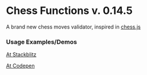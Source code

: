 # Chess Functions v. 0.14.5

A brand new chess moves validator, inspired in [chess.js](https://github.com/jhlywa/chess.js)


### Usage Examples/Demos

[At Stackblitz](https://chess-functions-test.stackblitz.io)

[At Codepen](https://codepen.io/sandyrosario/pen/NWWbmaq)

